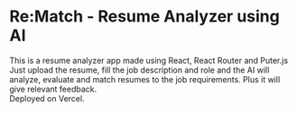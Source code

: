 # Re:Match - Resume Analyzer using AI

This is a resume analyzer app made using React, React Router and Puter.js
Just upload the resume, fill the job description and role and the AI will analyze, evaluate and match resumes to the job requirements. Plus it will give relevant feedback.  
Deployed on Vercel.
